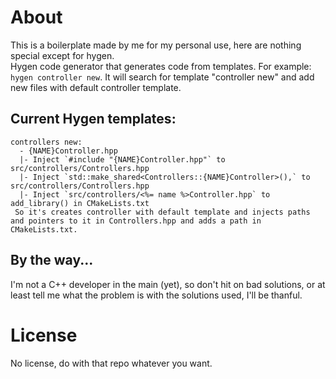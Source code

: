# About

This is a boilerplate made by me for my personal use, here are nothing special except for hygen.<br>
Hygen code generator that generates code from templates.
For example: `hygen controller new`. It will search for template "controller new" and add new files with default controller template.

## Current Hygen templates:

```
controllers new:
  - {NAME}Controller.hpp
  |- Inject `#include "{NAME}Controller.hpp"` to src/controllers/Controllers.hpp
  |- Inject `std::make_shared<Controllers::{NAME}Controller>(),` to src/controllers/Controllers.hpp
  |- Inject `src/controllers/<%= name %>Controller.hpp` to add_library() in CMakeLists.txt
 So it's creates controller with default template and injects paths and pointers to it in Controllers.hpp and adds a path in CMakeLists.txt.
```

## By the way...

I'm not a C++ developer in the main (yet), so don't hit on bad solutions, or at least tell me what the problem is with the solutions used, I'll be thanful.

# License

No license, do with that repo whatever you want.
